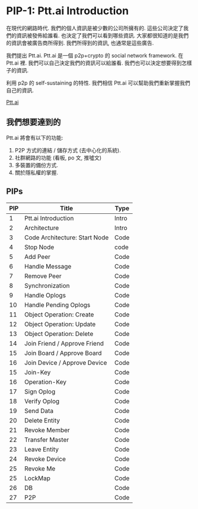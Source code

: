PIP-1: Ptt.ai Introduction
==========

在現代的網路時代. 我們的個人資訊是被少數的公司所擁有的.
這些公司決定了我們的資訊被發佈給誰看. 也決定了我們可以看到哪些資訊.
大家都很知道的是我們的資訊會被廣告商所得到. 我們所得到的資訊, 也通常是這些廣告.

我們提出 Ptt.ai. Ptt.ai 是一個 p2p+crypto 的 social network framework.
在 Ptt.ai 裡. 我們可以自己決定我們的資訊可以給誰看. 我們也可以決定想要得到怎樣子的資訊.

利用 p2p 的 self-sustaining 的特性. 我們相信 Ptt.ai 可以幫助我們重新掌握我們自己的資訊.

[Ptt.ai](https://ailabs.tw/smart-city/ptt-ai-using-blockchain-for-ai-data-justice/)


我們想要達到的
-----

Ptt.ai 將會有以下的功能:

1. P2P 方式的連結 / 儲存方式 (去中心化的系統).
2. 社群網路的功能 (看板, po 文, 推噓文)
3. 多裝置的備份方式.
4. 關於隱私權的掌握.

PIPs
-----

PIP | Title | Type
--- | --- | ---
 1 | Ptt.ai Introduction | Intro
 2 | Architecture | Intro
 3 | Code Architecture: Start Node | Code
 4 | Stop Node | code
 5 | Add Peer | Code
 6 | Handle Message | Code
 7 | Remove Peer | Code
 8 | Synchronization | Code
 9 | Handle Oplogs | Code
 10 | Handle Pending Oplogs | Code
 11 | Object Operation: Create | Code
 12 | Object Operation: Update | Code
 13 | Object Operation: Delete | Code
 14 | Join Friend / Approve Friend | Code
 15 | Join Board / Approve Board | Code
 16 | Join Device / Approve Device | Code
 15 | Join-Key | Code
 16 | Operation-Key | Code
 17 | Sign Oplog | Code
 18 | Verify Oplog | Code
 19 | Send Data | Code
 20 | Delete Entity | Code
 21 | Revoke Member | Code
 22 | Transfer Master | Code
 23 | Leave Entity | Code
 24 | Revoke Device | Code
 25 | Revoke Me | Code
 25 | LockMap | Code
 26 | DB | Code
 27 | P2P | Code
